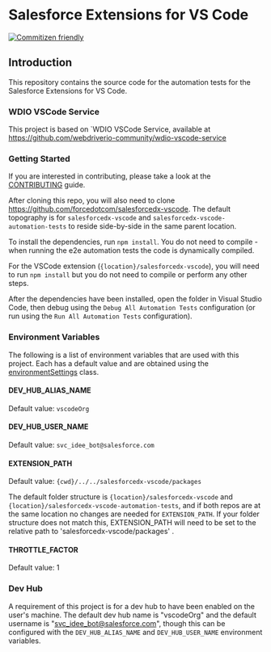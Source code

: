# Salesforce Extensions for VS Code
[![Commitizen friendly](https://img.shields.io/badge/commitizen-friendly-brightgreen.svg)](http://commitizen.github.io/cz-cli/)

## Introduction
This repository contains the source code for the automation tests for the Salesforce Extensions for VS Code.

### WDIO VSCode Service
This project is based on `WDIO VSCode Service, available at https://github.com/webdriverio-community/wdio-vscode-service

### Getting Started
If you are interested in contributing, please take a look at the [CONTRIBUTING](CONTRIBUTING.md) guide.

After cloning this repo, you will also need to clone https://github.com/forcedotcom/salesforcedx-vscode. The default topography is for `salesforcedx-vscode` and `salesforcedx-vscode-automation-tests` to reside side-by-side in the same parent location.

To install the dependencies, run `npm install`. You do not need to compile - when running the e2e automation tests the code is dynamically compiled.

For the VSCode extension (`{location}/salesforcedx-vscode`), you will need to run `npm install` but you do not need to compile or perform any other steps.

After the dependencies have been installed, open the folder in Visual Studio Code, then debug using the `Debug All Automation Tests` configuration (or run using the `Run All Automation Tests` configuration).

### Environment Variables
The following is a list of environment variables that are used with this project. Each has a default value and are obtained using the [environmentSettings](test/environmentSettings.ts) class.

#### DEV_HUB_ALIAS_NAME
Default value: `vscodeOrg`

#### DEV_HUB_USER_NAME
Default value: `svc_idee_bot@salesforce.com`

#### EXTENSION_PATH
Default value: `{cwd}/../../salesforcedx-vscode/packages`

The default folder structure is `{location}/salesforcedx-vscode` and `{location}/salesforcedx-vscode-automation-tests`, and if both repos are at the same location no changes are needed for `EXTENSION_PATH`.  If your folder structure does not match this, EXTENSION_PATH will need to be set to the relative path to 'salesforcedx-vscode/packages' .

#### THROTTLE_FACTOR
Default value: 1

### Dev Hub
A requirement of this project is for a dev hub to have been enabled on the user's machine.  The default dev hub name is "vscodeOrg" and the default username is "svc_idee_bot@salesforce.com", though this can be configured with the `DEV_HUB_ALIAS_NAME` and `DEV_HUB_USER_NAME` environment variables.